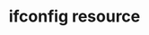 ---
resource_reference: true
resources_common_guards: true
resources_common_notification: true
resources_common_properties: true
title: ifconfig resource
resource: ifconfig
aliases:
- "/resource_ifconfig.html"
menu:
  infra:
    title: ifconfig
    identifier: chef_infra/cookbook_reference/resources/ifconfig ifconfig
    parent: chef_infra/cookbook_reference/resources
resource_description_list:
- markdown: Use the **ifconfig** resource to manage interfaces on Unix and Linux systems.
syntax_full_code_block: |-
  ifconfig 'name' do
    bcast             String
    bonding_opts      String
    bootproto         String
    device            String
    ethtool_opts      String
    family            String # default value: "inet"
    gateway           String
    hwaddr            String
    inet_addr         String
    mask              String
    master            String
    metric            String
    mtu               String
    network           String
    onboot            String
    onparent          String
    slave             String
    target            String # default value: 'name' unless specified
    vlan              String
    action            Symbol # defaults to :add if not specified
  end
syntax_properties_list:
syntax_full_properties_list:
- "`ifconfig` is the resource."
- "`name` is the name given to the resource block."
- "`action` identifies which steps Chef Infra Client will take to bring the node into
  the desired state."
- "`bcast`, `bonding_opts`, `bootproto`, `device`, `ethtool_opts`, `family`, `gateway`,
  `hwaddr`, `inet_addr`, `mask`, `master`, `metric`, `mtu`, `network`, `onboot`, `onparent`,
  `slave`, `target`, and `vlan` are the properties available to this resource."
actions_list:
  :add:
    markdown: Default. Run ifconfig to configure a network interface and (on some
      platforms) write a configuration file for that network interface.
  :delete:
    markdown: Run ifconfig to disable a network interface and (on some platforms)
      delete that network interface's configuration file.
  :disable:
    markdown: Run ifconfig to disable a network interface.
  :enable:
    markdown: Run ifconfig to enable a network interface.
  :nothing:
    shortcode: resources_common_actions_nothing.md
properties_list:
- property: bcast
  ruby_type: String
  required: false
  description_list:
  - markdown: The broadcast address for a network interface. On some platforms this
      property is not set using ifconfig, but instead is added to the startup configuration
      file for the network interface.
- property: bonding_opts
  ruby_type: String
  required: false
  new_in: '13.4'
  description_list:
  - markdown: 'Bonding options to pass via `BONDING_OPTS` on RHEL and CentOS. For
      example: `mode=active-backup miimon=100`.'
- property: bootproto
  ruby_type: String
  required: false
  description_list:
  - markdown: The boot protocol used by a network interface.
- property: device
  ruby_type: String
  required: false
  description_list:
  - markdown: The network interface to be configured.
- property: ethtool_opts
  ruby_type: String
  required: false
  new_in: '13.4'
  description_list:
  - markdown: 'Options to be passed to ethtool(8). For example: `-A eth0 autoneg off
      rx off tx off`.'
- property: family
  ruby_type: String
  required: false
  default_value: inet
  new_in: '14.0'
  description_list:
  - markdown: 'Networking family option for Debian-based systems; for example: `inet`
      or `inet6`.'
- property: gateway
  ruby_type: String
  required: false
  new_in: '14.4'
  description_list:
  - markdown: The gateway to use for the interface.
- property: hwaddr
  ruby_type: String
  required: false
  description_list:
  - markdown: The hardware address for the network interface.
- property: inet_addr
  ruby_type: String
  required: false
  description_list:
  - markdown: The Internet host address for the network interface.
- property: mask
  ruby_type: String
  required: false
  description_list:
  - markdown: 'The decimal representation of the network mask. For example: `255.255.255.0`.'
- property: master
  ruby_type: String
  required: false
  new_in: '13.4'
  description_list:
  - markdown: Specifies the channel bonding interface to which the Ethernet interface
      is linked.
- property: metric
  ruby_type: String
  required: false
  description_list:
  - markdown: The routing metric for the interface.
- property: mtu
  ruby_type: String
  required: false
  description_list:
  - markdown: The maximum transmission unit (MTU) for the network interface.
- property: network
  ruby_type: String
  required: false
  description_list:
  - markdown: The address for the network interface.
- property: onboot
  ruby_type: String
  required: false
  description_list:
  - markdown: Bring up the network interface on boot.
- property: onparent
  ruby_type: String
  required: false
  description_list:
  - markdown: Bring up the network interface when its parent interface is brought
      up.
- property: slave
  ruby_type: String
  required: false
  new_in: '13.4'
  description_list:
  - markdown: When set to `yes`, this device is controlled by the channel bonding
      interface that is specified via the `master` property.
- property: target
  ruby_type: String
  required: false
  default_value: The resource block's name
  description_list:
  - markdown: The IP address that is to be assigned to the network interface. If not
      specified we'll use the resource's name.
- property: vlan
  ruby_type: String
  required: false
  new_in: '14.4'
  description_list:
  - markdown: The VLAN to assign the interface to.
examples: |
  **Configure a network interface**

  ```ruby
  ifconfig "33.33.33.80" do
    bootproto "dhcp"
    device "eth1"
  end
  ```

  will create the following interface configuration:

  ```
  iface eth1 inet dhcp
  ```

  **Specify a boot protocol**

  ```ruby
  ifconfig '192.186.0.1' do
    device 'eth0'
  end
  ```

  **Specify a static IP address**

  ```ruby
  ifconfig "33.33.33.80" do
    device "eth1"
  end
  ```

  will create the following interface configuration:

  ```
  iface eth1 inet static
    address 33.33.33.80
  ```

  **Update a static IP address with a boot protocol**

  ```ruby
  ifconfig "33.33.33.80" do
    bootproto "dhcp"
    device "eth1"
  end
  ```

  will update the interface configuration from static to dhcp:

  ```
  iface eth1 inet dhcp
    address 33.33.33.80
  ```
---